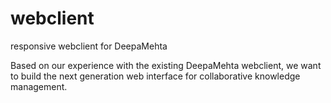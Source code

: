 webclient
=========

responsive webclient for DeepaMehta


Based on our experience with the existing DeepaMehta webclient, we want to build the next generation web interface for collaborative knowledge management.
